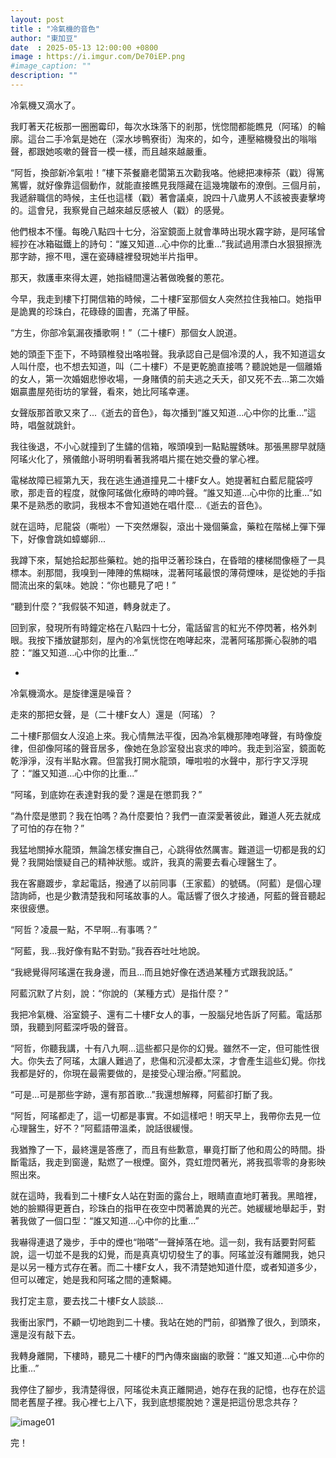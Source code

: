 ```yaml
---
layout: post
title : "冷氣機的音色"
author: "東加豆"
date  : 2025-05-13 12:00:00 +0800
image : https://i.imgur.com/De70iEP.png
#image_caption: ""
description: ""
---
```


冷氣機又滴水了。

<!--more-->

我盯著天花板那一圈圈霉印，每次水珠落下的剎那，恍惚間都能瞧見（阿瑤）的輪廓。這台二手冷氣是她在（深水埗鴨寮街）淘來的，如今，連壓縮機發出的嗡嗡聲，都跟她咳嗽的聲音一模一樣，而且越來越嚴重。

“阿哲，換部新冷氣啦！”樓下茶餐廳老闆第五次勸我咯。他總把凍檸茶（戳）得篤篤響，就好像靠這個動作，就能直接瞧見我隱藏在這幾塊皺布的潦倒。三個月前，我遞辭職信的時候，主任也這樣（戳）著會議桌，說四十八歲男人不該被喪妻擊垮的。這會兒，我察覺自己越來越反感被人（戳）的感覺。

他們根本不懂。每晚八點四十七分，浴室鏡面上就會準時出現水霧字跡，是阿瑤曾經抄在冰箱磁鐵上的詩句：“誰又知道...心中你的比重...”我試過用漂白水狠狠擦洗那字跡，擦不甩，還在瓷磚縫裡發現她半片指甲。

那天，救護車來得太遲，她指縫間還沾著做晚餐的蔥花。

今早，我走到樓下打開信箱的時候，二十樓F室那個女人突然拉住我袖口。她指甲是詭異的珍珠白，花碌碌的圖書，充滿了甲醛。

“方生，你部冷氣漏夜播歌啊！”（二十樓F）那個女人說道。

她的頭歪下歪下，不時頸椎發出咯啦聲。我承認自己是個冷漠的人，我不知道這女人叫什麼，也不想去知道，叫（二十樓F）不是更乾脆直接嗎？聽說她是一個離婚的女人，第一次婚姻悲慘收場，一身賭債的前夫逃之夭夭，卻又死不去...第二次婚姻贏盡屋苑街坊的掌聲，看來，她比阿瑤幸運。

女聲版那首歌又來了...《逝去的音色》，每次播到“誰又知道...心中你的比重...”這時，唱盤就跳針。

我往後退，不小心就撞到了生鏽的信箱，喉頭嗅到一點點腥銹味。那張黑膠早就隨阿瑤火化了，殯儀館小哥明明看著我將唱片擺在她交疊的掌心裡。

電梯故障已經第九天，我在逃生通道撞見二十樓F女人。她提著紅白藍尼龍袋哼歌，那走音的程度，就像阿瑤做化療時的呻吟聲。“誰又知道...心中你的比重...”如果不是熟悉的歌詞，我根本不會知道她在唱什麼...《逝去的音色》。

就在這時，尼龍袋（嘶啦）一下突然爆裂，滾出十幾個藥盒，藥粒在階梯上彈下彈下，好像會跳如蟑螂卵...

我蹲下來，幫她拾起那些藥粒。她的指甲泛著珍珠白，在昏暗的樓梯間像極了一具標本。剎那間，我嗅到一陣陣的焦糊味，混著阿瑤最恨的薄荷煙味，是從她的手指間流出來的氣味。她說：“你也聽見了吧！”

“聽到什麼？”我假裝不知道，轉身就走了。

回到家，發現所有時鐘定格在八點四十七分，電話留言的紅光不停閃著，格外刺眼。我按下播放鍵那刻，屋內的冷氣恍惚在咆哮起來，混著阿瑤那撕心裂肺的唱腔：“誰又知道...心中你的比重...”

-

冷氣機滴水。是旋律還是噪音？

走來的那把女聲，是（二十樓F女人）還是（阿瑤）？

二十樓F那個女人沒追上來。我心情無法平復，因為冷氣機那陣咆哮聲，有時像旋律，但卻像阿瑤的聲音居多，像她在急診室發出哀求的呻吟。我走到浴室，鏡面乾乾淨淨，沒有半點水霧。但當我打開水龍頭，嘩啦啦的水聲中，那行字又浮現了：“誰又知道...心中你的比重...”

“阿瑤，到底妳在表達對我的愛？還是在懲罰我？”

“為什麼是懲罰？我在怕嗎？為什麼要怕？我們一直深愛著彼此，難道人死去就成了可怕的存在物？”

我猛地關掉水龍頭，無論怎樣安撫自己，心跳得依然厲害。難道這一切都是我的幻覺？我開始懷疑自己的精神狀態。或許，我真的需要去看心理醫生了。

我在客廳踱步，拿起電話，撥通了以前同事（王家藍）的號碼。（阿藍）是個心理諮詢師，也是少數清楚我和阿瑤故事的人。電話響了很久才接通，阿藍的聲音聽起來很疲憊。

“阿哲？凌晨一點，不早啊...有事嗎？”

“阿藍，我...我好像有點不對勁。”我吞吞吐吐地說。

“我總覺得阿瑤還在我身邊，而且...而且她好像在透過某種方式跟我說話。”

阿藍沉默了片刻，說：“你說的（某種方式）是指什麼？”

我把冷氣機、浴室鏡子、還有二十樓F女人的事，一股腦兒地告訴了阿藍。電話那頭，我聽到阿藍深呼吸的聲音。

“阿哲，你聽我講，十有八九啊...這些都只是你的幻覺。雖然不一定，但可能性很大。你失去了阿瑤，太讓人難過了，悲傷和沉浸都太深，才會產生這些幻覺。你找我都是好的，你現在最需要做的，是接受心理治療。”阿藍說。

“可是...可是那些字跡，還有那首歌...”我還想解釋，阿藍卻打斷了我。

“阿哲，阿瑤都走了，這一切都是事實。不如這樣吧！明天早上，我帶你去見一位心理醫生，好不？”阿藍語帶溫柔，說話很緩慢。

我猶豫了一下，最終還是答應了，而且有些歉意，畢竟打斷了他和周公的時間。掛斷電話，我走到窗邊，點燃了一根煙。窗外，霓虹燈閃著光，將我孤零零的身影映照出來。

就在這時，我看到二十樓F女人站在對面的露台上，眼睛直直地盯著我。黑暗裡，她的臉顯得更蒼白，珍珠白的指甲在夜空中閃著詭異的光芒。她緩緩地舉起手，對著我做了一個口型：“誰又知道...心中你的比重...”

我嚇得連退了幾步，手中的煙也“啪嗒”一聲掉落在地。這一刻，我有話要對阿藍說，這一切並不是我的幻覺，而是真真切切發生了的事。阿瑤並沒有離開我，她只是以另一種方式存在著。而二十樓F女人，我不清楚她知道什麼，或者知道多少，但可以確定，她是我和阿瑤之間的連繫繩。

我打定主意，要去找二十樓F女人談談...

我衝出家門，不顧一切地跑到二十樓。我站在她的門前，卻猶豫了很久，到頭來，還是沒有敲下去。

我轉身離開，下樓時，聽見二十樓F的門內傳來幽幽的歌聲：“誰又知道...心中你的比重...”

我停住了腳步，我清楚得很，阿瑤從未真正離開過，她存在我的記憶，也存在於這間老舊屋子裡。我心裡七上八下，我到底想擺脫她？還是把這份思念共存？

![image01](https://i.imgur.com/dKNm3Qs.png)

完！

<!--END-->